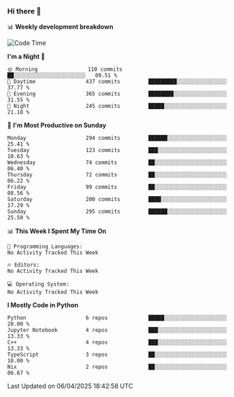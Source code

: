 ### Hi there 👋

📊 **Weekly development breakdown**
<!--START_SECTION:waka-->
![Code Time](http://img.shields.io/badge/Code%20Time-394%20hrs%2052%20mins-blue)

**I'm a Night 🦉** 

```text
🌞 Morning                110 commits         ██░░░░░░░░░░░░░░░░░░░░░░░   09.51 % 
🌆 Daytime                437 commits         █████████░░░░░░░░░░░░░░░░   37.77 % 
🌃 Evening                365 commits         ████████░░░░░░░░░░░░░░░░░   31.55 % 
🌙 Night                  245 commits         █████░░░░░░░░░░░░░░░░░░░░   21.18 % 
```
📅 **I'm Most Productive on Sunday** 

```text
Monday                   294 commits         ██████░░░░░░░░░░░░░░░░░░░   25.41 % 
Tuesday                  123 commits         ███░░░░░░░░░░░░░░░░░░░░░░   10.63 % 
Wednesday                74 commits          ██░░░░░░░░░░░░░░░░░░░░░░░   06.40 % 
Thursday                 72 commits          ██░░░░░░░░░░░░░░░░░░░░░░░   06.22 % 
Friday                   99 commits          ██░░░░░░░░░░░░░░░░░░░░░░░   08.56 % 
Saturday                 200 commits         ████░░░░░░░░░░░░░░░░░░░░░   17.29 % 
Sunday                   295 commits         ██████░░░░░░░░░░░░░░░░░░░   25.50 % 
```


📊 **This Week I Spent My Time On** 

```text
💬 Programming Languages: 
No Activity Tracked This Week

🔥 Editors: 
No Activity Tracked This Week

💻 Operating System: 
No Activity Tracked This Week
```

**I Mostly Code in Python** 

```text
Python                   6 repos             █████░░░░░░░░░░░░░░░░░░░░   20.00 % 
Jupyter Notebook         4 repos             ███░░░░░░░░░░░░░░░░░░░░░░   13.33 % 
C++                      4 repos             ███░░░░░░░░░░░░░░░░░░░░░░   13.33 % 
TypeScript               3 repos             ██░░░░░░░░░░░░░░░░░░░░░░░   10.00 % 
Nix                      2 repos             ██░░░░░░░░░░░░░░░░░░░░░░░   06.67 % 
```




 Last Updated on 06/04/2025 18:42:58 UTC
<!--END_SECTION:waka-->
<!--
**R-enanVieira/R-enanVieira** is a ✨ _special_ ✨ repository because its `README.md` (this file) appears on your GitHub profile.

Here are some ideas to get you started:

- 🔭 I’m currently working on ...
- 🌱 I’m currently learning ...
- 👯 I’m looking to collaborate on ...
- 🤔 I’m looking for help with ...
- 💬 Ask me about ...
- 📫 How to reach me: ...
- 😄 Pronouns: ...
- ⚡ Fun fact: ...
-->

